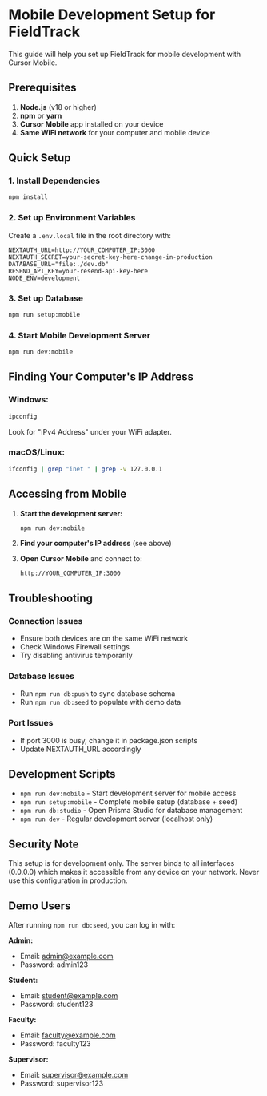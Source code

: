 # Mobile Development Setup for FieldTrack

This guide will help you set up FieldTrack for mobile development with Cursor Mobile.

## Prerequisites

1. **Node.js** (v18 or higher)
2. **npm** or **yarn**
3. **Cursor Mobile** app installed on your device
4. **Same WiFi network** for your computer and mobile device

## Quick Setup

### 1. Install Dependencies
```bash
npm install
```

### 2. Set up Environment Variables
Create a `.env.local` file in the root directory with:
```env
NEXTAUTH_URL=http://YOUR_COMPUTER_IP:3000
NEXTAUTH_SECRET=your-secret-key-here-change-in-production
DATABASE_URL="file:./dev.db"
RESEND_API_KEY=your-resend-api-key-here
NODE_ENV=development
```

### 3. Set up Database
```bash
npm run setup:mobile
```

### 4. Start Mobile Development Server
```bash
npm run dev:mobile
```

## Finding Your Computer's IP Address

### Windows:
```cmd
ipconfig
```
Look for "IPv4 Address" under your WiFi adapter.

### macOS/Linux:
```bash
ifconfig | grep "inet " | grep -v 127.0.0.1
```

## Accessing from Mobile

1. **Start the development server:**
   ```bash
   npm run dev:mobile
   ```

2. **Find your computer's IP address** (see above)

3. **Open Cursor Mobile** and connect to:
   ```
   http://YOUR_COMPUTER_IP:3000
   ```

## Troubleshooting

### Connection Issues
- Ensure both devices are on the same WiFi network
- Check Windows Firewall settings
- Try disabling antivirus temporarily

### Database Issues
- Run `npm run db:push` to sync database schema
- Run `npm run db:seed` to populate with demo data

### Port Issues
- If port 3000 is busy, change it in package.json scripts
- Update NEXTAUTH_URL accordingly

## Development Scripts

- `npm run dev:mobile` - Start development server for mobile access
- `npm run setup:mobile` - Complete mobile setup (database + seed)
- `npm run db:studio` - Open Prisma Studio for database management
- `npm run dev` - Regular development server (localhost only)

## Security Note

This setup is for development only. The server binds to all interfaces (0.0.0.0) which makes it accessible from any device on your network. Never use this configuration in production.

## Demo Users

After running `npm run db:seed`, you can log in with:

**Admin:**
- Email: admin@example.com
- Password: admin123

**Student:**
- Email: student@example.com
- Password: student123

**Faculty:**
- Email: faculty@example.com
- Password: faculty123

**Supervisor:**
- Email: supervisor@example.com
- Password: supervisor123
